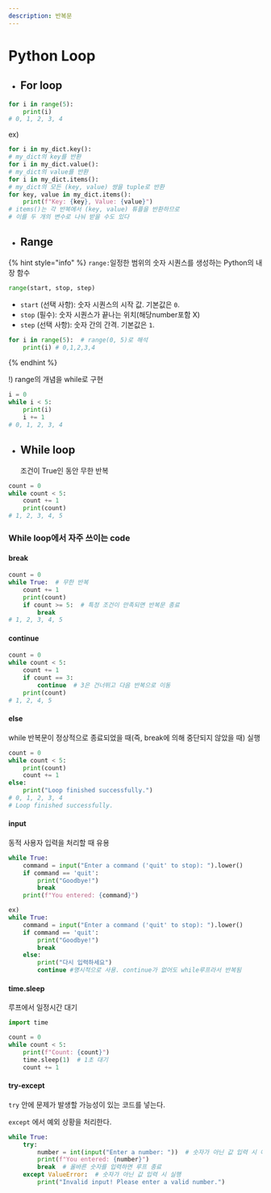 ```yaml
---
description: 반복문
---
```


# Python Loop

* ## For loop

```python
for i in range(5):
    print(i)
# 0, 1, 2, 3, 4
```

ex)

```python
for i in my_dict.key():
# my_dict의 key를 반환
for i in my_dict.value():
# my_dict의 value를 반환
for i in my_dict.items():
# my_dict의 모든 (key, value) 쌍을 tuple로 반환
for key, value in my_dict.items():
    print(f"Key: {key}, Value: {value}")
# items()는 각 반복에서 (key, value) 튜플을 반환하므로
# 이를 두 개의 변수로 나눠 받을 수도 있다
```



* ## Range

{% hint style="info" %}
`range:`일정한 범위의 숫자 시퀀스를 생성하는 Python의 내장 함수

```python
range(start, stop, step)
```

* `start` (선택 사항): 숫자 시퀀스의 시작 값. 기본값은 `0`.
* `stop` (필수): 숫자 시퀀스가 끝나는 위치(해당number포함 X)
* `step` (선택 사항): 숫자 간의 간격. 기본값은 `1`.

```python
for i in range(5):  # range(0, 5)로 해석
    print(i) # 0,1,2,3,4
```
{% endhint %}

!) range의 개념을 while로  구현&#x20;

```python
i = 0
while i < 5:
    print(i)
    i += 1
# 0, 1, 2, 3, 4
```



*   ## While loop

    조건이 True인  동안 무한 반복

```python
count = 0
while count < 5:
    count += 1  
    print(count) 
# 1, 2, 3, 4, 5
```



### While loop에서 자주 쓰이는 code

#### break

```python
count = 0
while True:  # 무한 반복
    count += 1
    print(count)
    if count >= 5:  # 특정 조건이 만족되면 반복문 종료
        break
# 1, 2, 3, 4, 5
```



#### continue

```python
count = 0
while count < 5:
    count += 1
    if count == 3:
        continue  # 3은 건너뛰고 다음 반복으로 이동
    print(count)
# 1, 2, 4, 5
```



#### else

while 반복문이 정상적으로 종료되었을 때(즉, break에 의해 중단되지 않았을 때) 실행

```python
count = 0
while count < 5:
    print(count)
    count += 1
else:
    print("Loop finished successfully.")    
# 0, 1, 2, 3, 4 
# Loop finished successfully.
```



#### input

동적 사용자 입력을 처리할 때 유용

```python
while True:
    command = input("Enter a command ('quit' to stop): ").lower()
    if command == 'quit':
        print("Goodbye!")
        break
    print(f"You entered: {command}")
```

```python
ex)
while True:
    command = input("Enter a command ('quit' to stop): ").lower()
    if command == 'quit':
        print("Goodbye!")
        break
    else:
        print("다시 입력하세요")
        continue #명시적으로 사용. continue가 없어도 while루프라서 반복됨
```

#### time.sleep

루프에서 일정시간 대기

```python
import time

count = 0
while count < 5:
    print(f"Count: {count}")
    time.sleep(1)  # 1초 대기
    count += 1
```



#### try-except

`try` 안에 문제가 발생할 가능성이 있는 코드를 넣는다.

`except` 에서 예외 상황을 처리한다.

```python
while True:
    try:
        number = int(input("Enter a number: "))  # 숫자가 아닌 값 입력 시 예외 발생
        print(f"You entered: {number}")
        break  # 올바른 숫자를 입력하면 루프 종료
    except ValueError:  # 숫자가 아닌 값 입력 시 실행
        print("Invalid input! Please enter a valid number.")
```


